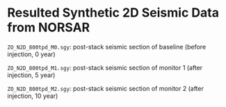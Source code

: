 # Resulted Synthetic 2D Seismic Data from NORSAR

`ZO_N2D_800tpd_M0.sgy`: post-stack seismic section of baseline (before injection, 0 year)

`ZO_N2D_800tpd_M1.sgy`: post-stack seismic section of monitor 1 (after injection, 5 year)

`ZO_N2D_800tpd_M2.sgy`: post-stack seismic section of monitor 2 (after injection, 10 year)
